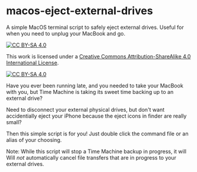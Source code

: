 # macos-eject-external-drives
A simple MacOS terminal script to safely eject external drives. Useful for when you need 
to unplug your MacBook and go. 

[![CC BY-SA 4.0][cc-by-sa-shield]][cc-by-sa]

This work is licensed under a
[Creative Commons Attribution-ShareAlike 4.0 International License][cc-by-sa].

[![CC BY-SA 4.0][cc-by-sa-image]][cc-by-sa]

[cc-by-sa]: http://creativecommons.org/licenses/by-sa/4.0/
[cc-by-sa-image]: https://licensebuttons.net/l/by-sa/4.0/88x31.png
[cc-by-sa-shield]: https://img.shields.io/badge/License-CC%20BY--SA%204.0-lightgrey.svg

Have you ever been running late, and you needed to take your MacBook with you, but Time 
Machine is taking its sweet time backing up to an external drive?

Need to disconnect your external physical drives, but don't want accidentially eject 
your iPhone because the eject icons in finder are really small?

Then this simple script is for you!  Just double click the command file or an alias of
your choosing.

Note: While this script will stop a Time Machine backup in progress, it will Will *not* 
automatically cancel file transfers that are in progress to your external drives.
